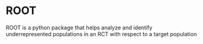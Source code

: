 # ROOT
ROOT is a python package that helps analyze and identify underrepresented populations in an RCT with respect to a target population
